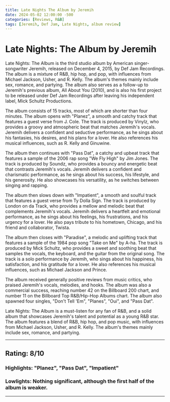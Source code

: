 ```yaml
---
title: Late Nights The Album by Jeremih
date: 2024-05-02 12:00:00 -500
categories: [Reviews, R&B]
tags: [Jeremih, Def Jam, Late Nights, album review]
---
```


# Late Nights: The Album by Jeremih

Late Nights: The Album is the third studio album by American singer-songwriter Jeremih, released on December 4, 2015, by Def Jam Recordings. The album is a mixture of R&B, hip hop, and pop, with influences from Michael Jackson, Usher, and R. Kelly. The album's themes mainly include sex, romance, and partying. The album also serves as a follow-up to Jeremih's previous album, All About You (2010), and is also his first project to be released under Def Jam Recordings after leaving his independent label, Mick Schultz Productions.

The album consists of 15 tracks, most of which are shorter than four minutes. The album opens with "Planez", a smooth and catchy track that features a guest verse from J. Cole. The track is produced by Vinylz, who provides a groovy and atmospheric beat that matches Jeremih's vocals. Jeremih delivers a confident and seductive performance, as he sings about his fantasies, his desires, and his plans for a lover. He also references his musical influences, such as R. Kelly and Ginuwine.

The album then continues with "Pass Dat", a catchy and upbeat track that features a sample of the 2006 rap song "We Fly High" by Jim Jones. The track is produced by Soundz, who provides a bouncy and energetic beat that contrasts Jeremih's vocals. Jeremih delivers a confident and charismatic performance, as he sings about his success, his lifestyle, and his generosity. He also showcases his versatility, as he switches between singing and rapping.

The album then slows down with "Impatient", a smooth and soulful track that features a guest verse from Ty Dolla Sign. The track is produced by London on da Track, who provides a mellow and melodic beat that complements Jeremih's vocals. Jeremih delivers a heartfelt and emotional performance, as he sings about his feelings, his frustrations, and his urgency for a lover. He also pays tribute to his hometown, Chicago, and his friend and collaborator, Twista.

The album then closes with "Paradise", a melodic and uplifting track that features a sample of the 1984 pop song "Take on Me" by A-ha. The track is produced by Mick Schultz, who provides a sweet and soothing beat that samples the vocals, the keyboard, and the guitar from the original song. The track is a solo performance by Jeremih, who sings about his happiness, his satisfaction, and his gratitude for a lover. He also references his musical influences, such as Michael Jackson and Prince.

The album received generally positive reviews from music critics, who praised Jeremih's vocals, melodies, and hooks. The album was also a commercial success, reaching number 42 on the Billboard 200 chart, and number 11 on the Billboard Top R&B/Hip-Hop Albums chart. The album also spawned four singles, "Don't Tell 'Em", "Planes", "Oui", and "Pass Dat".

Late Nights: The Album is a must-listen for any fan of R&B, and a solid album that showcases Jeremih's talent and potential as a young R&B star. The album features a blend of R&B, hip hop, and pop music, with influences from Michael Jackson, Usher, and R. Kelly. The album's themes mainly include sex, romance, and partying.

---

## Rating: 8/10

### Highlights: "Planez", "Pass Dat", "Impatient"

### Lowlights: Nothing significant, although the first half of the album is weaker.

---
